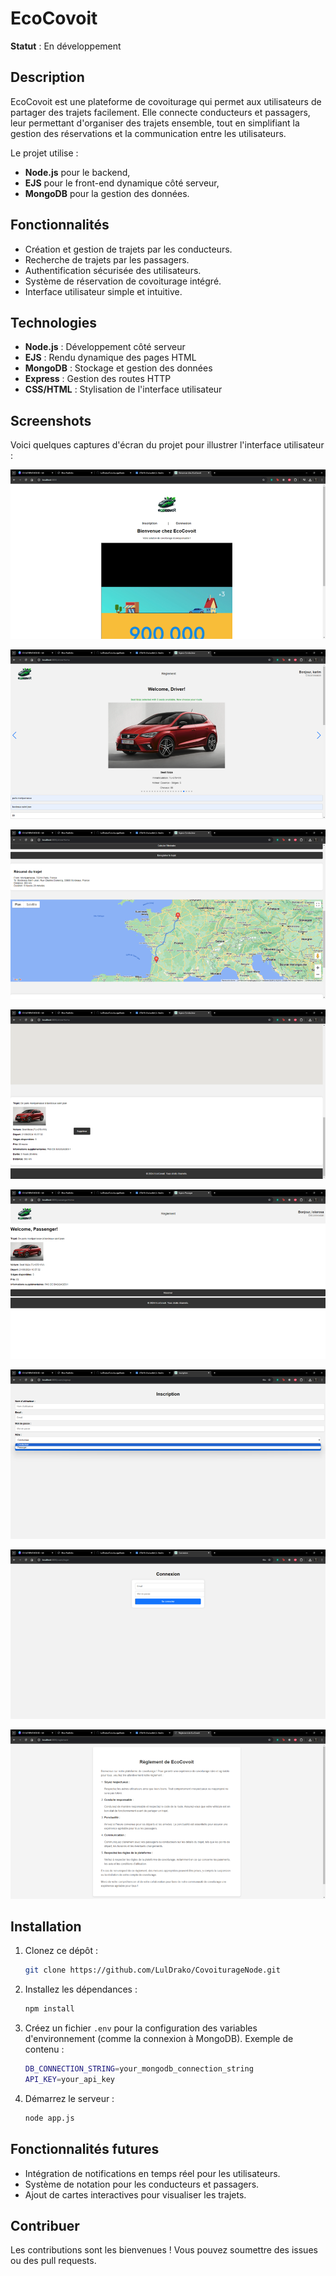 
# EcoCovoit

**Statut** : En développement

## Description

EcoCovoit est une plateforme de covoiturage qui permet aux utilisateurs de partager des trajets facilement. Elle connecte conducteurs et passagers, leur permettant d'organiser des trajets ensemble, tout en simplifiant la gestion des réservations et la communication entre les utilisateurs.

Le projet utilise :
- **Node.js** pour le backend,
- **EJS** pour le front-end dynamique côté serveur,
- **MongoDB** pour la gestion des données.

## Fonctionnalités

- Création et gestion de trajets par les conducteurs.
- Recherche de trajets par les passagers.
- Authentification sécurisée des utilisateurs.
- Système de réservation de covoiturage intégré.
- Interface utilisateur simple et intuitive.

## Technologies

- **Node.js** : Développement côté serveur
- **EJS** : Rendu dynamique des pages HTML
- **MongoDB** : Stockage et gestion des données
- **Express** : Gestion des routes HTTP
- **CSS/HTML** : Stylisation de l'interface utilisateur

## Screenshots

Voici quelques captures d'écran du projet pour illustrer l'interface utilisateur :

![alt text](image-6.png)

![alt text](image.png)

![alt text](image-1.png)

![alt text](image-2.png)

![alt text](image-4.png)

![alt text](image-5.png)

![alt text](image-7.png)

![alt text](image-3.png)

## Installation

1. Clonez ce dépôt :
   ```bash
   git clone https://github.com/LulDrako/CovoiturageNode.git
   ```
2. Installez les dépendances :
   ```bash
   npm install
   ```
3. Créez un fichier `.env` pour la configuration des variables d'environnement (comme la connexion à MongoDB). Exemple de contenu :
   ```bash
   DB_CONNECTION_STRING=your_mongodb_connection_string
   API_KEY=your_api_key
   ```
4. Démarrez le serveur :
   ```bash
   node app.js
   ```

## Fonctionnalités futures

- Intégration de notifications en temps réel pour les utilisateurs.
- Système de notation pour les conducteurs et passagers.
- Ajout de cartes interactives pour visualiser les trajets.

## Contribuer

Les contributions sont les bienvenues ! Vous pouvez soumettre des issues ou des pull requests.